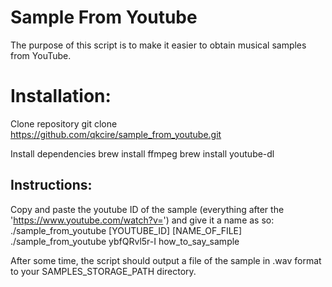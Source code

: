 # Sample From Youtube
The purpose of this script is to make it easier to obtain musical samples from YouTube.

# Installation:
Clone repository
    git clone https://github.com/qkcire/sample_from_youtube.git

Install dependencies
    brew install ffmpeg
    brew install youtube-dl

## Instructions:
Copy and paste the youtube ID of the sample (everything after the 'https://www.youtube.com/watch?v=') and give it a name as so:
    ./sample_from_youtube [YOUTUBE_ID] [NAME_OF_FILE]
    ./sample_from_youtube ybfQRvl5r-I how_to_say_sample


After some time, the script should output a file of the sample in .wav format to your SAMPLES_STORAGE_PATH directory.